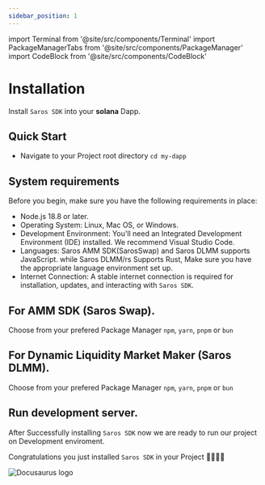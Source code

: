 ```yaml
---
sidebar_position: 1
---
```


import Terminal from '@site/src/components/Terminal'
import PackageManagerTabs from '@site/src/components/PackageManager'
import CodeBlock from '@site/src/components/CodeBlock'

# Installation

Install `Saros SDK` into your **solana** Dapp.

## Quick Start

- Navigate to your Project root directory `cd my-dapp`

## System requirements

Before you begin, make sure you have the following requirements in place:

- Node.js 18.8 or later.
- Operating System: Linux, Mac OS, or Windows.
- Development Environment: You'll need an Integrated Development Environment (IDE) installed. We recommend Visual Studio Code.
- Languages: Saros AMM SDK(SarosSwap) and Saros DLMM supports JavaScript. while Saros DLMM/rs Supports Rust, Make sure you have the appropriate language environment set up.
- Internet Connection: A stable internet connection is required for installation, updates, and interacting with `Saros SDK`.

## For AMM SDK (Saros Swap).

Choose from your prefered Package Manager `npm`, `yarn`, `pnpm` or `bun`
<PackageManagerTabs title="Terminal" packageName='@saros-finance/sdk' />

## For Dynamic Liquidity Market Maker (Saros DLMM).

Choose from your prefered Package Manager `npm`, `yarn`, `pnpm` or `bun`

<PackageManagerTabs title="Terminal" packageName='@saros-finance/dlmm-sdk' />

## Run development server.

After Successfully installing `Saros SDK` now we are ready to run our project on Development enviroment.

<PackageManagerTabs title="Terminal" packageName='@saros-finance/dlmm-sdk' isDevServer={true} />

Congratulations you just installed `Saros SDK` in your Project 🥳🥳🎯🎯

![Docusaurus logo](/saros/banner7.png)
